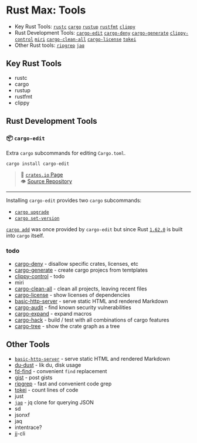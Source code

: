 # Rust Max: Tools

- Key Rust Tools:
  [`rustc`](todo)
  [`cargo`](todo)
  [`rustup`](todo)
  [`rustfmt`](todo)
  [`clippy`](todo)
- Rust Development Tools:
  [`cargo-edit`](todo)
  [`cargo-deny`](todo)
  [`cargo-generate`](todo)
  [`clippy-control`](todo)
  [`miri`](todo)
  [`cargo-clean-all`](todo)
  [`cargo-license`](todo)
  [`tokei`](todo)
- Other Rust tools:
  [`ripgrep`](todo)
  [`jaq`](todo)

## Key Rust Tools

- rustc
- cargo
- rustup
- rustfmt
- clippy


## Rust Development Tools

### 📦 `cargo-edit`

Extra `cargo` subcommands for editing `Cargo.toml`.

```
cargo install cargo-edit
```

> 🥡 [`crates.io` Page](https://crates.io/crates/cargo-edit)\
> 👁️  [Source Repository](https://github.com/killercup/cargo-edit)

---

Installing `cargo-edit` provides two `cargo` subcommands:

- [`cargo upgrade`](https://github.com/killercup/cargo-edit#cargo-upgrade)
- [`cargo set-version`](https://github.com/killercup/cargo-edit#cargo-set-version)

[`cargo add`](https://doc.rust-lang.org/cargo/commands/cargo-add.html)
was once provided by `cargo-edit` but since Rust [`1.62.0`](https://blog.rust-lang.org/2022/06/30/Rust-1.62.0.html)
is built into `cargo` itself.

### todo

- [cargo-deny](https://crates.io/crates/cargo-deny) - disallow specific crates, licenses, etc
- [cargo-generate](https://crates.io/crates/cargo-generate) - create cargo projecs from temtplates
- [clippy-control](https://crates.io/crates/clippy-control) - todo
- miri
- [cargo-clean-all](https://crates.io/crates/cargo-clean-all) - clean all projects, leaving recent files
- [cargo-license](https://crates.io/crates/cargo-license) - show licenses of dependencies
- [basic-http-server](https://crates.io/crates/basic-http-server) - serve static HTML and rendered Markdown
- [cargo-audit](https://crates.io/crates/cargo-audit) - find known security vulnerabilities
- [cargo-expand](https://github.com/dtolnay/cargo-expand) - expand macros
- [cargo-hack](https://crates.io/crates/cargo-hack) - build / test with all combinations of cargo features
- [cargo-tree](https://crates.io/crates/cargo-tree) - show the crate graph as a tree


## Other Tools

- [`basic-http-server`](https://crates.io/crates/basic-http-server) - serve static HTML and rendered Markdown
- [du-dust](https://crates.io/crates/du-dust) - lik du, disk usage
- [fd-find](https://crates.io/crates/fd-find) - convenient `find` replacement
- [gist](https://crates.io/crates/gist) - post gists
- [ripgrep](https://crates.io/crates/ripgrep) - fast and convenient code grep
- [tokei](https://crates.io/crates/tokei) - count lines of code
- just
- [`jaq`](https://crates.io/crates/jaq) - jq clone for querying JSON
- sd
- jsonxf
- jaq
- intentrace?
- jj-cli
